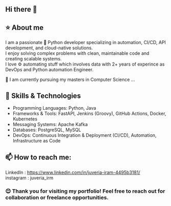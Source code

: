 ## Hi there 👋

## :star: About me
I am a passionate :snake: Python developer specializing in automation, CI/CD, API development, and cloud-native solutions.  
I enjoy solving complex problems with clean, maintainable code and creating scalable systems.  
I love :gear: automating stuff which involves data with 2+ years of experince as DevOps and Python automation Engineer.    

:triangular_flag_on_post: I am currently pursuing my masters in Computer Science ...  

## :thought_balloon: Skills & Technologies  
- Programming Languages: Python, Java  
- Frameworks & Tools: FastAPI, Jenkins (Groovy), GitHub Actions, Docker, Kubernetes  
- Messaging Systems: Apache Kafka  
- Databases: PostgreSQL, MySQL  
- DevOps: Continuous Integration & Deployment (CI/CD), Automation, Infrastructure as Code  


  
## 📫 How to reach me:  
LinkedIn : https://www.linkedin.com/in/juveria-iram-4495b3181/  
instagram : juveria_irm 
  
  
### :blush: Thank you for visiting my portfolio! Feel free to reach out for collaboration or freelance opportunities.

